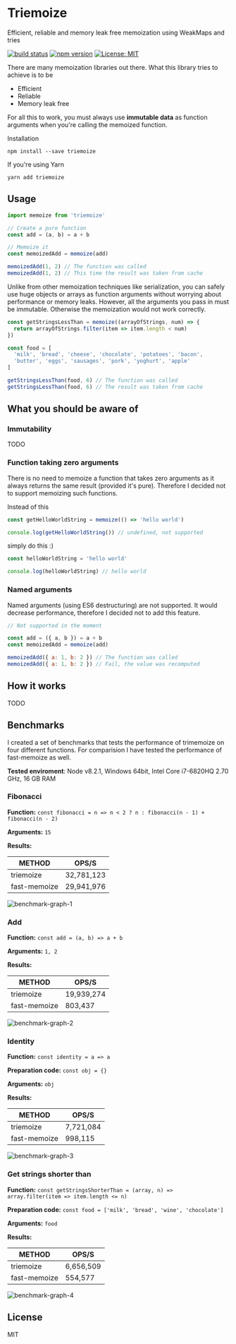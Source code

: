 # Triemoize

Efficient, reliable and memory leak free memoization using WeakMaps and tries

[![build status](https://img.shields.io/travis/ErikCupal/triemoize.svg?style=flat-square)](https://travis-ci.org/ErikCupal/triemoize/)
[![npm version](https://img.shields.io/npm/v/triemoize.svg?style=flat-square)](https://www.npmjs.com/package/redux)
[![License: MIT](https://img.shields.io/badge/License-MIT-blue.svg?style=flat-square)](https://opensource.org/licenses/MIT)

There are many memoization libraries out there. What this library tries to achieve is to be

* Efficient
* Reliable
* Memory leak free

For all this to work, you must always use **immutable data** as function arguments when you're calling the memoized function.

Installation

```
npm install --save triemoize
```

If you're using Yarn


```
yarn add triemoize
```

## Usage

```js
import memoize from 'triemoize'

// Create a pure function
const add = (a, b) = a + b

// Memoize it
const memoizedAdd = memoize(add)

memoizedAdd(1, 2) // The function was called
memoizedAdd(1, 2) // This time the result was taken from cache
```

Unlike from other memoization techniques like serialization, you can safely use huge objects or arrays as function arguments without worrying about performance or memory leaks. However, all the arguments you pass in must be immutable. Otherwise the memoization would not work correctly.

```js
const getStringsLessThan = memoize((arrayOfStrings, num) => {
  return arrayOfStrings.filter(item => item.length < num)
})

const food = [
  'milk', 'bread', 'cheese', 'chocolate', 'potatoes', 'bacon',
  'butter', 'eggs', 'sausages', 'pork', 'yoghurt', 'apple'
]

getStringsLessThan(food, 6) // The function was called
getStringsLessThan(food, 6) // The result was taken from cache
```

## What you should be aware of

### Immutability

TODO

### Function taking zero arguments

There is no need to memoize a function that takes zero arguments as it always returns the same result (provided it's pure). Therefore I decided not to support memoizing such functions.

Instead of this

```js
const getHelloWorldString = memoize(() => 'hello world')

console.log(getHelloWorldString()) // undefined, not supported
```

simply do this :)

```js
const helloWorldString = 'hello world'

console.log(helloWorldString) // hello world
```

### Named arguments

Named arguments (using ES6 destructuring) are not supported. It would decrease performance, therefore I decided not to add this feature.

```js
// Not supported in the moment

const add = ({ a, b }) = a + b
const memoizedAdd = memoize(add)

memoizedAdd({ a: 1, b: 2 }) // The function was called
memoizedAdd({ a: 1, b: 2 }) // Fail, the value was recomputed
```

## How it works

TODO

## Benchmarks

I created a set of benchmarks that tests the performance of trimemoize on four different functions. For comparision I have tested the performance of fast-memoize as well.

**Tested enviroment**: Node v8.2.1, Windows 64bit, Intel Core i7-6820HQ 2.70 GHz, 16 GB RAM

### Fibonacci

**Function:** ```const fibonacci = n => n < 2 ? n : fibonacci(n - 1) + fibonacci(n - 2)```

**Arguments:** `15`

**Results:**

| METHOD       | OPS/S      |
|--------------|------------|
| triemoize    | 32,781,123 |
| fast-memoize | 29,941,976 |

![benchmark-graph-1](benchmark/graphs/benchmark-graph-1.png)

### Add

**Function:** ```const add = (a, b) => a + b```

**Arguments:** `1, 2`

**Results:**

| METHOD       | OPS/S      |
|--------------|------------|
| triemoize    | 19,939,274 |
| fast-memoize |    803,437 |

![benchmark-graph-2](benchmark/graphs/benchmark-graph-2.png)

### Identity

**Function:** ```const identity = a => a```

**Preparation code:** ```const obj = {}```

**Arguments:** `obj`

**Results:**

| METHOD       | OPS/S      |
|--------------|------------|
| triemoize    |  7,721,084 |
| fast-memoize |    998,115 |

![benchmark-graph-3](benchmark/graphs/benchmark-graph-3.png)

### Get strings shorter than

**Function:** ```const getStringsShorterThan = (array, n) => array.filter(item => item.length <= n)```

**Preparation code:** ```const food = ['milk', 'bread', 'wine', 'chocolate']```

**Arguments:** `food`

**Results:**

| METHOD       | OPS/S      |
|--------------|------------|
| triemoize    |  6,656,509 |
| fast-memoize |    554,577 |

![benchmark-graph-4](benchmark/graphs/benchmark-graph-4.png)

## License

MIT
